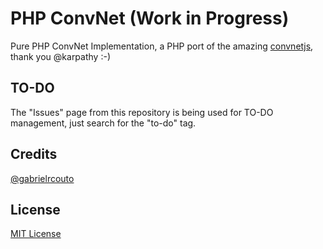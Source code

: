 # PHP ConvNet (Work in Progress)

Pure PHP ConvNet Implementation, a PHP port of the amazing [convnetjs](https://github.com/karpathy/convnetjs), thank you @karpathy :-)

## TO-DO

The "Issues" page from this repository is being used for TO-DO management, just search for the "to-do" tag.

## Credits

[@gabrielrcouto](http://www.twitter.com/gabrielrcouto)

## License

[MIT License](http://gabrielrcouto.mit-license.org/)
